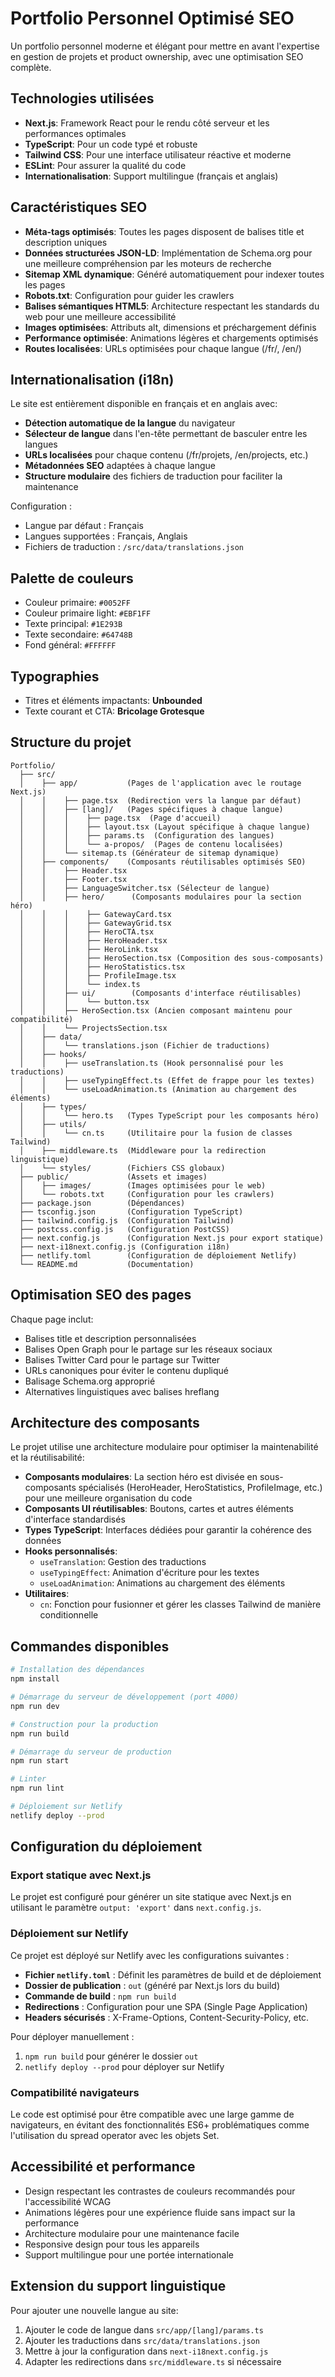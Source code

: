 # Portfolio Personnel Optimisé SEO

Un portfolio personnel moderne et élégant pour mettre en avant l'expertise en gestion de projets et product ownership, avec une optimisation SEO complète.

## Technologies utilisées

- **Next.js**: Framework React pour le rendu côté serveur et les performances optimales
- **TypeScript**: Pour un code typé et robuste
- **Tailwind CSS**: Pour une interface utilisateur réactive et moderne
- **ESLint**: Pour assurer la qualité du code
- **Internationalisation**: Support multilingue (français et anglais)

## Caractéristiques SEO

- **Méta-tags optimisés**: Toutes les pages disposent de balises title et description uniques
- **Données structurées JSON-LD**: Implémentation de Schema.org pour une meilleure compréhension par les moteurs de recherche
- **Sitemap XML dynamique**: Généré automatiquement pour indexer toutes les pages
- **Robots.txt**: Configuration pour guider les crawlers
- **Balises sémantiques HTML5**: Architecture respectant les standards du web pour une meilleure accessibilité
- **Images optimisées**: Attributs alt, dimensions et préchargement définis
- **Performance optimisée**: Animations légères et chargements optimisés
- **Routes localisées**: URLs optimisées pour chaque langue (/fr/, /en/)

## Internationalisation (i18n)

Le site est entièrement disponible en français et en anglais avec:

- **Détection automatique de la langue** du navigateur
- **Sélecteur de langue** dans l'en-tête permettant de basculer entre les langues
- **URLs localisées** pour chaque contenu (/fr/projets, /en/projects, etc.)
- **Métadonnées SEO** adaptées à chaque langue
- **Structure modulaire** des fichiers de traduction pour faciliter la maintenance

Configuration :
- Langue par défaut : Français
- Langues supportées : Français, Anglais
- Fichiers de traduction : `/src/data/translations.json`

## Palette de couleurs

- Couleur primaire: `#0052FF`
- Couleur primaire light: `#EBF1FF`
- Texte principal: `#1E293B`
- Texte secondaire: `#64748B`
- Fond général: `#FFFFFF`

## Typographies

- Titres et éléments impactants: **Unbounded**
- Texte courant et CTA: **Bricolage Grotesque**

## Structure du projet

```
Portfolio/
  ├── src/
  │    ├── app/           (Pages de l'application avec le routage Next.js)
  │    │    ├── page.tsx  (Redirection vers la langue par défaut)
  │    │    ├── [lang]/   (Pages spécifiques à chaque langue)
  │    │    │    ├── page.tsx  (Page d'accueil)
  │    │    │    ├── layout.tsx (Layout spécifique à chaque langue)
  │    │    │    ├── params.ts  (Configuration des langues)
  │    │    │    └── a-propos/  (Pages de contenu localisées)
  │    │    └── sitemap.ts (Générateur de sitemap dynamique)
  │    ├── components/    (Composants réutilisables optimisés SEO)
  │    │    ├── Header.tsx
  │    │    ├── Footer.tsx
  │    │    ├── LanguageSwitcher.tsx (Sélecteur de langue)
  │    │    ├── hero/      (Composants modulaires pour la section héro)
  │    │    │    ├── GatewayCard.tsx
  │    │    │    ├── GatewayGrid.tsx
  │    │    │    ├── HeroCTA.tsx
  │    │    │    ├── HeroHeader.tsx
  │    │    │    ├── HeroLink.tsx
  │    │    │    ├── HeroSection.tsx (Composition des sous-composants)
  │    │    │    ├── HeroStatistics.tsx
  │    │    │    ├── ProfileImage.tsx
  │    │    │    └── index.ts
  │    │    ├── ui/        (Composants d'interface réutilisables)
  │    │    │    └── button.tsx
  │    │    ├── HeroSection.tsx (Ancien composant maintenu pour compatibilité)
  │    │    └── ProjectsSection.tsx
  │    ├── data/
  │    │    └── translations.json (Fichier de traductions)
  │    ├── hooks/
  │    │    ├── useTranslation.ts (Hook personnalisé pour les traductions)
  │    │    ├── useTypingEffect.ts (Effet de frappe pour les textes)
  │    │    └── useLoadAnimation.ts (Animation au chargement des éléments)
  │    ├── types/
  │    │    └── hero.ts   (Types TypeScript pour les composants héro)
  │    ├── utils/
  │    │    └── cn.ts     (Utilitaire pour la fusion de classes Tailwind)
  │    ├── middleware.ts  (Middleware pour la redirection linguistique)
  │    └── styles/        (Fichiers CSS globaux)
  ├── public/             (Assets et images)
  │    ├── images/        (Images optimisées pour le web)
  │    └── robots.txt     (Configuration pour les crawlers)
  ├── package.json        (Dépendances)
  ├── tsconfig.json       (Configuration TypeScript)
  ├── tailwind.config.js  (Configuration Tailwind)
  ├── postcss.config.js   (Configuration PostCSS)
  ├── next.config.js      (Configuration Next.js pour export statique)
  ├── next-i18next.config.js (Configuration i18n)
  ├── netlify.toml        (Configuration de déploiement Netlify)
  └── README.md           (Documentation)
```

## Optimisation SEO des pages

Chaque page inclut:
- Balises title et description personnalisées
- Balises Open Graph pour le partage sur les réseaux sociaux
- Balises Twitter Card pour le partage sur Twitter
- URLs canoniques pour éviter le contenu dupliqué
- Balisage Schema.org approprié
- Alternatives linguistiques avec balises hreflang

## Architecture des composants

Le projet utilise une architecture modulaire pour optimiser la maintenabilité et la réutilisabilité:

- **Composants modulaires**: La section héro est divisée en sous-composants spécialisés 
  (HeroHeader, HeroStatistics, ProfileImage, etc.) pour une meilleure organisation du code
- **Composants UI réutilisables**: Boutons, cartes et autres éléments d'interface standardisés
- **Types TypeScript**: Interfaces dédiées pour garantir la cohérence des données
- **Hooks personnalisés**: 
  - `useTranslation`: Gestion des traductions
  - `useTypingEffect`: Animation d'écriture pour les textes
  - `useLoadAnimation`: Animations au chargement des éléments
- **Utilitaires**:
  - `cn`: Fonction pour fusionner et gérer les classes Tailwind de manière conditionnelle

## Commandes disponibles

```bash
# Installation des dépendances
npm install

# Démarrage du serveur de développement (port 4000)
npm run dev

# Construction pour la production
npm run build

# Démarrage du serveur de production
npm run start

# Linter
npm run lint

# Déploiement sur Netlify
netlify deploy --prod
```

## Configuration du déploiement

### Export statique avec Next.js

Le projet est configuré pour générer un site statique avec Next.js en utilisant le paramètre `output: 'export'` dans `next.config.js`.

### Déploiement sur Netlify

Ce projet est déployé sur Netlify avec les configurations suivantes :

- **Fichier `netlify.toml`** : Définit les paramètres de build et de déploiement
- **Dossier de publication** : `out` (généré par Next.js lors du build)
- **Commande de build** : `npm run build`
- **Redirections** : Configuration pour une SPA (Single Page Application)
- **Headers sécurisés** : X-Frame-Options, Content-Security-Policy, etc.

Pour déployer manuellement :
1. `npm run build` pour générer le dossier `out`
2. `netlify deploy --prod` pour déployer sur Netlify

### Compatibilité navigateurs

Le code est optimisé pour être compatible avec une large gamme de navigateurs, en évitant des fonctionnalités ES6+ problématiques comme l'utilisation du spread operator avec les objets Set.

## Accessibilité et performance

- Design respectant les contrastes de couleurs recommandés pour l'accessibilité WCAG
- Animations légères pour une expérience fluide sans impact sur la performance
- Architecture modulaire pour une maintenance facile
- Responsive design pour tous les appareils
- Support multilingue pour une portée internationale

## Extension du support linguistique

Pour ajouter une nouvelle langue au site:

1. Ajouter le code de langue dans `src/app/[lang]/params.ts`
2. Ajouter les traductions dans `src/data/translations.json`
3. Mettre à jour la configuration dans `next-i18next.config.js`
4. Adapter les redirections dans `src/middleware.ts` si nécessaire
